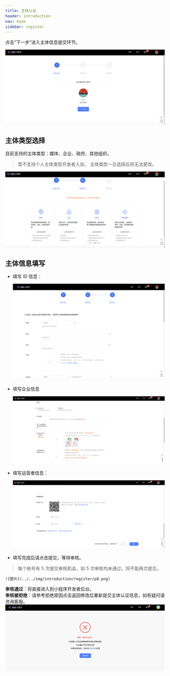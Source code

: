 ```yaml
---
title: 主体认证
header: introduction
nav: book
sidebar: register
---
```


点击“下一步”进入主体信息提交环节。

![图片](../../img/introduction/register/1.1.png)

## 主体类型选择

目前支持的主体类型：媒体、企业、政府、其他组织。
> 暂不支持个人主体类型开发者入驻。
> 主体类型一旦选择后将无法更改。

![图片](../../img/introduction/register/1.2.png)

## 主体信息填写

* 填写 ID 信息：

    ![图片](../../img/introduction/register/1.3.png)

* 填写企业信息

    ![图片](../../img/introduction/register/1.4.png)

* 填写运营者信息：

    ![图片](../../img/introduction/register/1.5.png)

* 填写完成后请点击提交，等待审核。
> 每个帐号有 5 次提交审核机会，如 5 次审核均未通过，将不能再次提交。

    ![图片](../../img/introduction/register/p8.png)
 **审核通过**：将直接进入到小程序开发者后台。    
 **审核被拒绝**：请参考拒绝原因点击返回修改后重新提交主体认证信息，如有疑问请咨询客服。
    ![图片](../../img/introduction/register/1.6.png)








